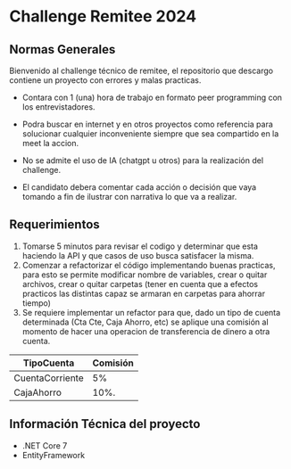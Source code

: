 # Challenge Remitee 2024
## Normas Generales

Bienvenido al challenge técnico de remitee, el repositorio que descargo contiene un proyecto con errores y malas practicas.

- Contara con 1 (una)  hora de trabajo en formato peer programming con los entrevistadores. 

- Podra buscar en internet y en otros proyectos como referencia para solucionar cualquier inconveniente siempre que sea compartido en la meet la accion.

- No se admite el uso de IA (chatgpt u otros) para la realización del challenge.

- El candidato debera comentar cada acción o decisión que vaya tomando a fin de ilustrar con narrativa lo que va a realizar.


## Requerimientos

1. Tomarse 5 minutos para revisar el codigo y determinar que esta haciendo la API y que casos de uso busca satisfacer la misma.
2. Comenzar a refactorizar el código implementando buenas practicas, para esto se permite modificar nombre de variables, crear o quitar archivos, crear o quitar carpetas (tener en cuenta que a efectos practicos las distintas capaz se armaran en carpetas para ahorrar tiempo)
3. Se requiere implementar un refactor para que, dado un tipo de cuenta determinada (Cta Cte, Caja Ahorro, etc) se aplique una comisión  al momento de hacer una operacion de transferencia de dinero a otra cuenta.

| TipoCuenta | Comisión |
| ------ | ----------- |
| CuentaCorriente   | 5% |
| CajaAhorro | 10%. |

 
## Información Técnica del proyecto
- .NET Core 7
- EntityFramework